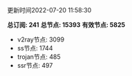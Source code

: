 更新时间2022-07-20 11:58:30

**总订阅: 241**
**总节点: 15393**
**有效节点: 5825**
- v2ray节点: 3099
- ss节点: 1744
- trojan节点: 485
- ssr节点: 497
